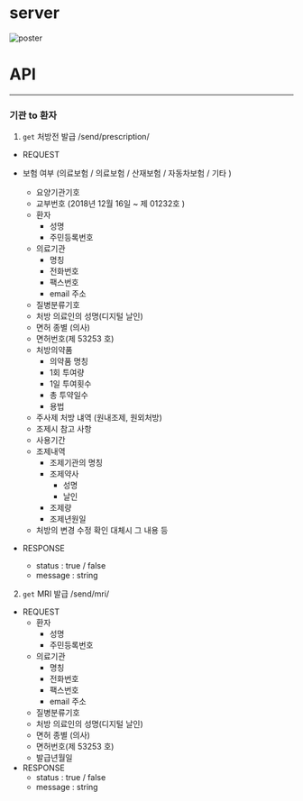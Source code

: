 # server

![poster](https://user-images.githubusercontent.com/19237348/50034937-bbcb1180-0042-11e9-9304-c45edb8785c4.jpg)





# API

----------------------------------------

### 기관 to 환자

1. `get` 처방전 발급 /send/prescription/

 - REQUEST

  - 보험 여부 (의료보험 / 의료보험 / 산재보험 / 자동차보험 / 기타 )
    - 요양기관기호
    - 교부번호 (2018년 12월 16일 ~ 제 01232호 )
    - 환자
      - 성명
      - 주민등록번호
    - 의료기관
      - 명칭
      - 전화번호
      - 팩스번호
      - email 주소
    - 질병분류기호
    - 처방 의료인의 성명(디지털 날인)
    - 면허 종별 (의사)
    - 면허번호(제 53253 호)
    - 처방의약품
      - 의약품 명칭
      - 1회 투여량
      - 1일 투여횟수
      - 총 투약일수
      - 용법
    - 주사제 처방 냬역 (원내조제, 원외처방)
    - 조제시 참고 사항
    - 사용기간
    - 조제내역
      - 조제기관의 명칭
      - 조제약사
        - 성명
        - 날인
      - 조제량
      - 조제년원일
    - 처방의 변경 수정 확인 대체시 그 내용 등
  - RESPONSE
    - status : true / false
    - message : string

2. `get` MRI 발급 /send/mri/

 - REQUEST
   - 환자
     - 성명
     - 주민등록번호
   - 의료기관
     - 명칭
     - 전화번호
     - 팩스번호
     - email 주소
   - 질병분류기호
   - 처방 의료인의 성명(디지털 날인)
   - 면허 종별 (의사)
   - 면허번호(제 53253 호)
   - 발급년월일
  - RESPONSE
    - status : true / false
    - message : string



